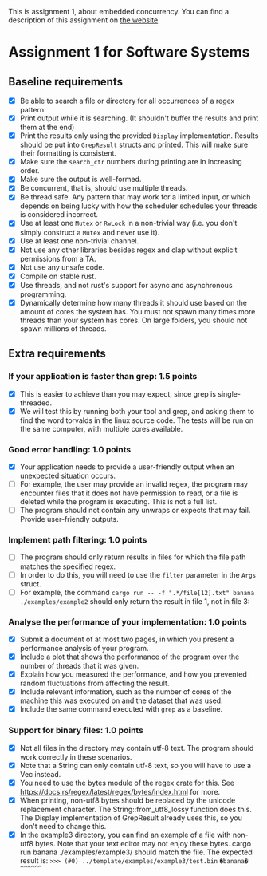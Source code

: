 This is assignment 1, about embedded concurrency. You can find a description of this assignment
on [the website](https://software-fundamentals.pages.ewi.tudelft.nl/software-systems/website/part-1/assignments/concurrency.html)

# Assignment 1 for Software Systems

## Baseline requirements
- [x] Be able to search a file or directory for all occurrences of a regex pattern.
- [x] Print output while it is searching. (It shouldn't buffer the results and print them at the end)
- [x] Print the results only using the provided `Display` implementation. Results should be put into `GrepResult` structs and printed. This will make sure their formatting is consistent.
- [x] Make sure the `search_ctr` numbers during printing are in increasing order.
- [x] Make sure the output is well-formed.
- [x] Be concurrent, that is, should use multiple threads.
- [x] Be thread safe. Any pattern that may work for a limited input, or which depends on being lucky with how the scheduler schedules your threads is considered incorrect.
- [x] Use at least one `Mutex` or `RwLock` in a non-trivial way (i.e. you don't simply construct a `Mutex` and never use it).
- [x] Use at least one non-trivial channel.
- [x] Not use any other libraries besides regex and clap without explicit permissions from a TA.
- [x] Not use any unsafe code.
- [x] Compile on stable rust.
- [x] Use threads, and not rust's support for async and asynchronous programming.
- [x] Dynamically determine how many threads it should use based on the amount of cores the system has. You must not spawn many times more threads than your system has cores. On large folders, you should not spawn millions of threads.

## Extra requirements
### If your application is faster than grep: 1.5 points
- [x] This is easier to achieve than you may expect, since grep is single-threaded.
- [x] We will test this by running both your tool and grep, and asking them to find the word torvalds in the linux source code. The tests will be run on the same computer, with multiple cores available.
### Good error handling: 1.0 points
- [x] Your application needs to provide a user-friendly output when an unexpected situation occurs.
- [ ] For example, the user may provide an invalid regex, the program may encounter files that it does not have permission to read, or a file is deleted while the program is executing. This is not a full list.
- [ ] The program should not contain any unwraps or expects that may fail. Provide user-friendly outputs.
### Implement path filtering: 1.0 points
- [ ] The program should only return results in files for which the file path matches the specified regex.
- [ ] In order to do this, you will need to use the `filter` parameter in the `Args` struct.
- [ ] For example, the command `cargo run -- -f ".*/file[12].txt" banana ./examples/example2` should only return the result in file 1, not in file 3:
### Analyse the performance of your implementation: 1.0 points
- [x] Submit a document of at most two pages, in which you present a performance analysis of your program.
- [x] Include a plot that shows the performance of the program over the number of threads that it was given.
- [x] Explain how you measured the performance, and how you prevented random fluctuations from affecting the result.
- [x] Include relevant information, such as the number of cores of the machine this was executed on and the dataset that was used.
- [x] Include the same command executed with `grep` as a baseline.
### Support for binary files: 1.0 points
- [x] Not all files in the directory may contain utf-8 text. The program should work correctly in these scenarios.
- [x] Note that a String can only contain utf-8 text, so you will have to use a Vec<u8> instead.
- [x] You need to use the bytes module of the regex crate for this. See https://docs.rs/regex/latest/regex/bytes/index.html for more.
- [x] When printing, non-utf8 bytes should be replaced by the unicode replacement character. The String::from_utf8_lossy function does this. The Display implementation of GrepResult already uses this, so you don't need to change this.
- [x] In the example3 directory, you can find an example of a file with non-utf8 bytes. Note that your text editor may not enjoy these bytes. cargo run banana ./examples/example3/ should match the file. The expected result is:
`>>> (#0) ../template/examples/example3/test.bin`
`�banana�`
` ^^^^^^`
